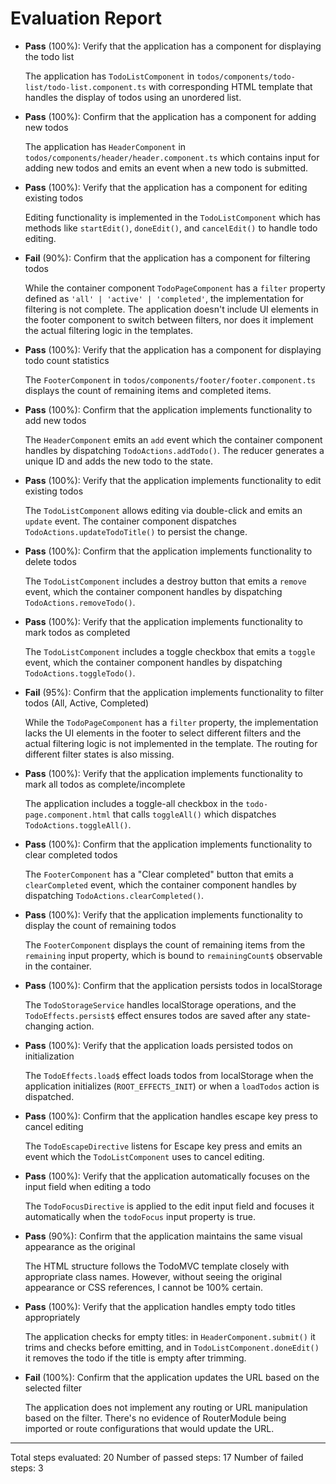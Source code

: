 # Evaluation Report

- **Pass** (100%): Verify that the application has a component for displaying the todo list
  
  The application has `TodoListComponent` in `todos/components/todo-list/todo-list.component.ts` with corresponding HTML template that handles the display of todos using an unordered list.

- **Pass** (100%): Confirm that the application has a component for adding new todos
  
  The application has `HeaderComponent` in `todos/components/header/header.component.ts` which contains input for adding new todos and emits an event when a new todo is submitted.

- **Pass** (100%): Verify that the application has a component for editing existing todos
  
  Editing functionality is implemented in the `TodoListComponent` which has methods like `startEdit()`, `doneEdit()`, and `cancelEdit()` to handle todo editing.

- **Fail** (90%): Confirm that the application has a component for filtering todos
  
  While the container component `TodoPageComponent` has a `filter` property defined as `'all' | 'active' | 'completed'`, the implementation for filtering is not complete. The application doesn't include UI elements in the footer component to switch between filters, nor does it implement the actual filtering logic in the templates.

- **Pass** (100%): Verify that the application has a component for displaying todo count statistics
  
  The `FooterComponent` in `todos/components/footer/footer.component.ts` displays the count of remaining items and completed items.

- **Pass** (100%): Confirm that the application implements functionality to add new todos
  
  The `HeaderComponent` emits an `add` event which the container component handles by dispatching `TodoActions.addTodo()`. The reducer generates a unique ID and adds the new todo to the state.

- **Pass** (100%): Verify that the application implements functionality to edit existing todos
  
  The `TodoListComponent` allows editing via double-click and emits an `update` event. The container component dispatches `TodoActions.updateTodoTitle()` to persist the change.

- **Pass** (100%): Confirm that the application implements functionality to delete todos
  
  The `TodoListComponent` includes a destroy button that emits a `remove` event, which the container component handles by dispatching `TodoActions.removeTodo()`.

- **Pass** (100%): Verify that the application implements functionality to mark todos as completed
  
  The `TodoListComponent` includes a toggle checkbox that emits a `toggle` event, which the container component handles by dispatching `TodoActions.toggleTodo()`.

- **Fail** (95%): Confirm that the application implements functionality to filter todos (All, Active, Completed)
  
  While the `TodoPageComponent` has a `filter` property, the implementation lacks the UI elements in the footer to select different filters and the actual filtering logic is not implemented in the template. The routing for different filter states is also missing.

- **Pass** (100%): Verify that the application implements functionality to mark all todos as complete/incomplete
  
  The application includes a toggle-all checkbox in the `todo-page.component.html` that calls `toggleAll()` which dispatches `TodoActions.toggleAll()`.

- **Pass** (100%): Confirm that the application implements functionality to clear completed todos
  
  The `FooterComponent` has a "Clear completed" button that emits a `clearCompleted` event, which the container component handles by dispatching `TodoActions.clearCompleted()`.

- **Pass** (100%): Verify that the application implements functionality to display the count of remaining todos
  
  The `FooterComponent` displays the count of remaining items from the `remaining` input property, which is bound to `remainingCount$` observable in the container.

- **Pass** (100%): Confirm that the application persists todos in localStorage
  
  The `TodoStorageService` handles localStorage operations, and the `TodoEffects.persist$` effect ensures todos are saved after any state-changing action.

- **Pass** (100%): Verify that the application loads persisted todos on initialization
  
  The `TodoEffects.load$` effect loads todos from localStorage when the application initializes (`ROOT_EFFECTS_INIT`) or when a `loadTodos` action is dispatched.

- **Pass** (100%): Confirm that the application handles escape key press to cancel editing
  
  The `TodoEscapeDirective` listens for Escape key press and emits an event which the `TodoListComponent` uses to cancel editing.

- **Pass** (100%): Verify that the application automatically focuses on the input field when editing a todo
  
  The `TodoFocusDirective` is applied to the edit input field and focuses it automatically when the `todoFocus` input property is true.

- **Pass** (90%): Confirm that the application maintains the same visual appearance as the original
  
  The HTML structure follows the TodoMVC template closely with appropriate class names. However, without seeing the original appearance or CSS references, I cannot be 100% certain.

- **Pass** (100%): Verify that the application handles empty todo titles appropriately
  
  The application checks for empty titles: in `HeaderComponent.submit()` it trims and checks before emitting, and in `TodoListComponent.doneEdit()` it removes the todo if the title is empty after trimming.

- **Fail** (100%): Confirm that the application updates the URL based on the selected filter
  
  The application does not implement any routing or URL manipulation based on the filter. There's no evidence of RouterModule being imported or route configurations that would update the URL.

---

Total steps evaluated: 20
Number of passed steps: 17
Number of failed steps: 3